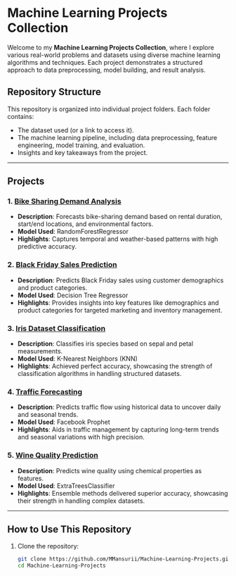 # Machine Learning Projects Collection

Welcome to my **Machine Learning Projects Collection**, where I explore various real-world problems and datasets using diverse machine learning algorithms and techniques. Each project demonstrates a structured approach to data preprocessing, model building, and result analysis.

## Repository Structure

This repository is organized into individual project folders. Each folder contains:
- The dataset used (or a link to access it).
- The machine learning pipeline, including data preprocessing, feature engineering, model training, and evaluation.
- Insights and key takeaways from the project.

---

## Projects

### 1. **[Bike Sharing Demand Analysis](./Bike_Sharing_Demand_Analysis)**
   - **Description**: Forecasts bike-sharing demand based on rental duration, start/end locations, and environmental factors.
   - **Model Used**: RandomForestRegressor
   - **Highlights**: Captures temporal and weather-based patterns with high predictive accuracy.

### 2. **[Black Friday Sales Prediction](./Black_Friday_Sales_Prediction)**
   - **Description**: Predicts Black Friday sales using customer demographics and product categories.
   - **Model Used**: Decision Tree Regressor
   - **Highlights**: Provides insights into key features like demographics and product categories for targeted marketing and inventory management.

### 3. **[Iris Dataset Classification](./Iris_Classification)**
   - **Description**: Classifies iris species based on sepal and petal measurements.
   - **Model Used**: K-Nearest Neighbors (KNN)
   - **Highlights**: Achieved perfect accuracy, showcasing the strength of classification algorithms in handling structured datasets.

### 4. **[Traffic Forecasting](./Traffic_Forecast)**
   - **Description**: Predicts traffic flow using historical data to uncover daily and seasonal trends.
   - **Model Used**: Facebook Prophet
   - **Highlights**: Aids in traffic management by capturing long-term trends and seasonal variations with high precision.

### 5. **[Wine Quality Prediction](./Wine_Quality_Prediction)**
   - **Description**: Predicts wine quality using chemical properties as features.
   - **Model Used**: ExtraTreesClassifier
   - **Highlights**: Ensemble methods delivered superior accuracy, showcasing their strength in handling complex datasets.

---

## How to Use This Repository

1. Clone the repository:
   ```bash
   git clone https://github.com/MMansurii/Machine-Learning-Projects.git
   cd Machine-Learning-Projects
